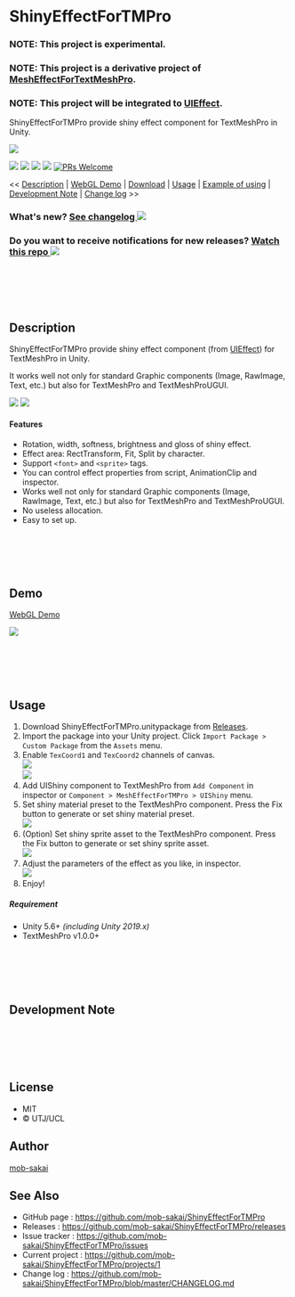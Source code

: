 ShinyEffectForTMPro
===

### NOTE: This project is experimental.
### NOTE: This project is a derivative project of [MeshEffectForTextMeshPro](https://github.com/mob-sakai/MeshEffectForTextMeshPro).
### NOTE: This project will be integrated to [UIEffect](https://github.com/mob-sakai/UIEffect).

ShinyEffectForTMPro provide shiny effect component for TextMeshPro in Unity.

![](https://user-images.githubusercontent.com/12690315/49693817-ba23c880-fbc0-11e8-869f-f0853010b609.png)

[![](https://img.shields.io/github/release/mob-sakai/ShinyEffectForTMPro.svg?label=latest%20version)](https://github.com/mob-sakai/ShinyEffectForTMPro/releases)
[![](https://img.shields.io/github/release-date/mob-sakai/ShinyEffectForTMPro.svg)](https://github.com/mob-sakai/ShinyEffectForTMPro/releases)
![](https://img.shields.io/badge/unity-5.6%2B-green.svg)
[![](https://img.shields.io/github/license/mob-sakai/ShinyEffectForTMPro.svg)](https://github.com/mob-sakai/ShinyEffectForTMPro/blob/master/LICENSE.txt)
[![PRs Welcome](https://img.shields.io/badge/PRs-welcome-orange.svg)](http://makeapullrequest.com)

<< [Description](#Description) | [WebGL Demo](#demo) | [Download](https://github.com/mob-sakai/ShinyEffectForTMPro/releases) | [Usage](#usage) | [Example of using](#example-of-using) | [Development Note](#development-note) | [Change log](https://github.com/mob-sakai/ShinyEffectForTMPro/blob/master/CHANGELOG.md) >>

### What's new? [See changelog ![](https://img.shields.io/github/release-date/mob-sakai/ShinyEffectForTMPro.svg?label=last%20updated)](https://github.com/mob-sakai/ShinyEffectForTMPro/blob/develop/CHANGELOG.md)
### Do you want to receive notifications for new releases? [Watch this repo ![](https://img.shields.io/github/watchers/mob-sakai/ShinyEffectForTMPro.svg?style=social&label=Watch)](https://github.com/mob-sakai/ShinyEffectForTMPro/subscription)



<br><br><br><br>
## Description

ShinyEffectForTMPro provide shiny effect component (from [UIEffect](https://github.com/mob-sakai/UIEffect)) for TextMeshPro in Unity.

It works well not only for standard Graphic components (Image, RawImage, Text, etc.) but also for TextMeshPro and TextMeshProUGUI.

![](https://user-images.githubusercontent.com/12690315/49694176-6b7a2c80-fbc8-11e8-9461-c3595736b4d5.png)
![](https://user-images.githubusercontent.com/12690315/49694175-69b06900-fbc8-11e8-9615-e675822decf3.png)


#### Features

* Rotation, width, softness, brightness and gloss of shiny effect.
* Effect area: RectTransform, Fit, Split by character.
* Support `<font>` and `<sprite>` tags.
* You can control effect properties from script, AnimationClip and inspector.
* Works well not only for standard Graphic components (Image, RawImage, Text, etc.) but also for TextMeshPro and TextMeshProUGUI.
* No useless allocation.
* Easy to set up.



<br><br><br><br>
## Demo

[WebGL Demo](http://mob-sakai.github.io/ShinyEffectForTMPro)

![](https://user-images.githubusercontent.com/12690315/49693789-34a01880-fbc0-11e8-9ef2-fa8b0e4dd438.gif)



<br><br><br><br>
## Usage

1. Download ShinyEffectForTMPro.unitypackage from [Releases](https://github.com/mob-sakai/ShinyEffectForTMPro/releases).
2. Import the package into your Unity project. Click `Import Package > Custom Package` from the `Assets` menu.  
3. Enable `TexCoord1` and `TexCoord2` channels of canvas.  
![](https://user-images.githubusercontent.com/12690315/49696625-eacf2680-fbef-11e8-9360-f597f9d4484f.png)  
![](https://user-images.githubusercontent.com/12690315/49696633-1eaa4c00-fbf0-11e8-92e5-37fa6a1e01f9.png)
1. Add UIShiny component to TextMeshPro from `Add Component` in inspector or `Component > MeshEffectForTMPro > UIShiny` menu.
2. Set shiny material preset to the TextMeshPro component. Press the Fix button to generate or set shiny material preset.  
![](https://user-images.githubusercontent.com/12690315/49694638-3e7e4780-fbd1-11e8-8c7f-4d9a2e6c365a.png)
5. (Option) Set shiny sprite asset to the TextMeshPro component. Press the Fix button to generate or set shiny sprite asset.  
![](https://user-images.githubusercontent.com/12690315/49694647-535adb00-fbd1-11e8-8bea-7a64fdf00de0.png)
6.  Adjust the parameters of the effect as you like, in inspector.  
![](https://user-images.githubusercontent.com/12690315/49696677-e0615c80-fbf0-11e8-98f5-c60890915129.gif)
7.  Enjoy!



##### Requirement

* Unity 5.6+ *(including Unity 2019.x)*
* TextMeshPro v1.0.0+



<br><br><br><br>
## Development Note



<br><br><br><br>
## License

* MIT
* © UTJ/UCL



## Author

[mob-sakai](https://github.com/mob-sakai)



## See Also

* GitHub page : https://github.com/mob-sakai/ShinyEffectForTMPro
* Releases : https://github.com/mob-sakai/ShinyEffectForTMPro/releases
* Issue tracker : https://github.com/mob-sakai/ShinyEffectForTMPro/issues
* Current project : https://github.com/mob-sakai/ShinyEffectForTMPro/projects/1
* Change log : https://github.com/mob-sakai/ShinyEffectForTMPro/blob/master/CHANGELOG.md
